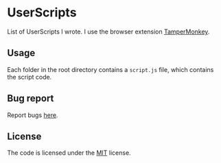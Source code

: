 # UserScripts

List of UserScripts I wrote. I use the browser extension [TamperMonkey](https://www.tampermonkey.net/).

## Usage

Each folder in the root directory contains a `script.js` file, which     contains the script code.

## Bug report

Report bugs [here](https://github.com/tientq64/userscripts/issues).

## License

The code is licensed under the [MIT](./LICENSE) license.

